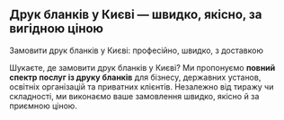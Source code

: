 ## Друк бланків у Києві — швидко, якісно, за вигідною ціною

Замовити друк бланків у Києві: професійно, швидко, з доставкою

Шукаєте, де замовити друк бланків у Києві? Ми пропонуємо **повний спектр послуг із друку бланків** для бізнесу, державних установ, освітніх організацій та приватних клієнтів. Незалежно від тиражу чи складності, ми виконаємо ваше замовлення швидко, якісно й за приємною ціною.
